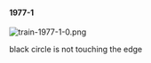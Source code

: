 #### 1977-1
![train-1977-1-0.png](https://github.com/lil-lab/nlvr/raw/master/nlvr/train/images/65/train-1977-1-0.png "train-1977-1-0.png")

black circle is not touching the edge